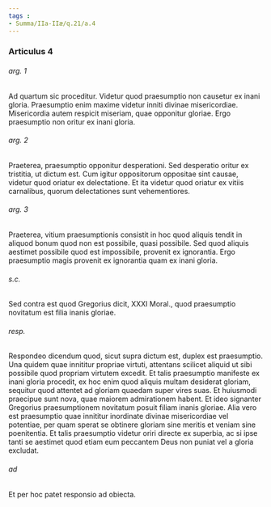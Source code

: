 ```yaml
---
tags : 
- Summa/IIa-IIæ/q.21/a.4
---
```


### Articulus 4

###### arg. 1
Ad quartum sic proceditur. Videtur quod praesumptio non causetur ex inani gloria. Praesumptio enim maxime videtur inniti divinae misericordiae. Misericordia autem respicit miseriam, quae opponitur gloriae. Ergo praesumptio non oritur ex inani gloria.

###### arg. 2
Praeterea, praesumptio opponitur desperationi. Sed desperatio oritur ex tristitia, ut dictum est. Cum igitur oppositorum oppositae sint causae, videtur quod oriatur ex delectatione. Et ita videtur quod oriatur ex vitiis carnalibus, quorum delectationes sunt vehementiores.

###### arg. 3
Praeterea, vitium praesumptionis consistit in hoc quod aliquis tendit in aliquod bonum quod non est possibile, quasi possibile. Sed quod aliquis aestimet possibile quod est impossibile, provenit ex ignorantia. Ergo praesumptio magis provenit ex ignorantia quam ex inani gloria.

###### s.c.
Sed contra est quod Gregorius dicit, XXXI Moral., quod praesumptio novitatum est filia inanis gloriae.

###### resp.
Respondeo dicendum quod, sicut supra dictum est, duplex est praesumptio. Una quidem quae innititur propriae virtuti, attentans scilicet aliquid ut sibi possibile quod propriam virtutem excedit. Et talis praesumptio manifeste ex inani gloria procedit, ex hoc enim quod aliquis multam desiderat gloriam, sequitur quod attentet ad gloriam quaedam super vires suas. Et huiusmodi praecipue sunt nova, quae maiorem admirationem habent. Et ideo signanter Gregorius praesumptionem novitatum posuit filiam inanis gloriae. Alia vero est praesumptio quae innititur inordinate divinae misericordiae vel potentiae, per quam sperat se obtinere gloriam sine meritis et veniam sine poenitentia. Et talis praesumptio videtur oriri directe ex superbia, ac si ipse tanti se aestimet quod etiam eum peccantem Deus non puniat vel a gloria excludat.

###### ad 
Et per hoc patet responsio ad obiecta.

